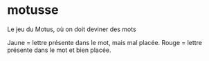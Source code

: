 # motusse
Le jeu du Motus, où on doit deviner des mots

Jaune = lettre présente dans le mot, mais mal placée.
Rouge = lettre présente dans le mot et bien placée.